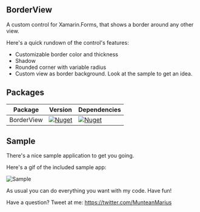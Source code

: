 ## BorderView

A custom control for Xamarin.Forms, that shows a border around any other view.


Here's a quick rundown of the control's features:

* Customizable border color and thickness
* Shadow
* Rounded corner with variable radius
* Custom view as border background. Look at the sample to get an idea.

## Packages

| Package | Version | Dependencies |
|---|---|---|
| BorderView | [![Nuget](https://img.shields.io/nuget/vpre/BorderView)](https://www.nuget.org/packages/BorderView/) | [![Nuget](https://img.shields.io/badge/Xamarin.Forms-v4.5-green)](https://www.nuget.org/packages/Xamarin.Forms/)

## Sample
 There's a nice sample application to get you going.

Here's a gif of the included sample app:

![Sample](media/BorderView.gif)



As usual you can do everything you want with my code. Have fun!

Have a question?  Tweet at me: https://twitter.com/MunteanMarius